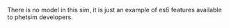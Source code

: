 There is no model in this sim, it is just an example of es6 features available to phetsim developers.